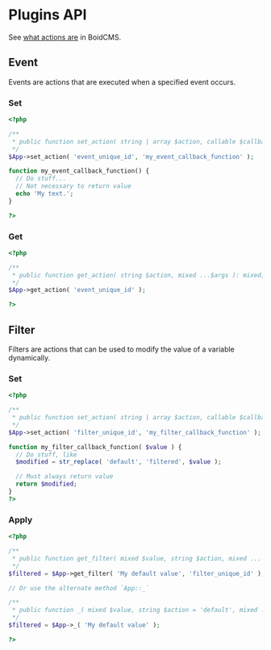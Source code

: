 # Plugins API
See [what actions are](developer/actions) in BoidCMS.

## Event
Events are actions that are executed when a specified event occurs.

### Set
```php
<?php

/**
 * public function set_action( string | array $action, callable $callback, int $priority = 10 ): void;
 */
$App->set_action( 'event_unique_id', 'my_event_callback_function' );

function my_event_callback_function() {
  // Do stuff...
  // Not necessary to return value
  echo 'My text.';
}

?>
```

### Get

```php
<?php

/**
 * public function get_action( string $action, mixed ...$args ): mixed;
 */
$App->get_action( 'event_unique_id' );

?>
```


## Filter
Filters are actions that can be used to modify the value of a variable dynamically.

### Set

```php
<?php

/**
 * public function set_action( string | array $action, callable $callback, int $priority = 10 ): void;
 */
$App->set_action( 'filter_unique_id', 'my_filter_callback_function' );

function my_filter_callback_function( $value ) {
  // Do stuff, like
  $modified = str_replace( 'default', 'filtered', $value );

  // Must always return value
  return $modified;
}
?>
```

### Apply

```php
<?php

/**
 * public function get_filter( mixed $value, string $action, mixed ... $args ): void;
 */
$filtered = $App->get_filter( 'My default value', 'filter_unique_id' );

// Or use the alternate method `App::_`

/**
 * public function _( mixed $value, string $action = 'default', mixed ...$args ): void;
 */
$filtered = $App->_( 'My default value' );

?>
```

















